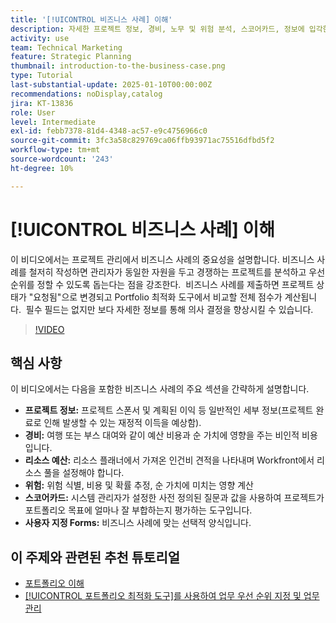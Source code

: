 ```yaml
---
title: '[!UICONTROL 비즈니스 사례] 이해'
description: 자세한 프로젝트 정보, 경비, 노무 및 위험 분석, 스코어카드, 정보에 입각한 포트폴리오 관리를 위한 사용자 정의 양식을 포함하여 프로젝트의 우선 순위를 지정할 Workfront의 포괄적인 비즈니스 사례를 제작합니다.
activity: use
team: Technical Marketing
feature: Strategic Planning
thumbnail: introduction-to-the-business-case.png
type: Tutorial
last-substantial-update: 2025-01-10T00:00:00Z
recommendations: noDisplay,catalog
jira: KT-13836
role: User
level: Intermediate
exl-id: febb7378-81d4-4348-ac57-e9c4756966c0
source-git-commit: 3fc3a58c829769ca06ffb93971ac75516dfbd5f2
workflow-type: tm+mt
source-wordcount: '243'
ht-degree: 10%

---
```


# [!UICONTROL 비즈니스 사례] 이해

이 비디오에서는 프로젝트 관리에서 비즈니스 사례의 중요성을 설명합니다. 비즈니스 사례를 철저히 작성하면 관리자가 동일한 자원을 두고 경쟁하는 프로젝트를 분석하고 우선 순위를 정할 수 있도록 돕는다는 점을 강조한다. &#x200B; 비즈니스 사례를 제출하면 프로젝트 상태가 &quot;요청됨&quot;으로 변경되고 Portfolio 최적화 도구에서 비교할 전체 점수가 계산됩니다. &#x200B; 필수 필드는 없지만 보다 자세한 정보를 통해 의사 결정을 향상시킬 수 있습니다. &#x200B;

>[!VIDEO](https://video.tv.adobe.com/v/3442843/?quality=12&learn=on&enablevpops)

## 핵심 사항

이 비디오에서는 다음을 포함한 비즈니스 사례의 주요 섹션을 간략하게 설명합니다.

* **프로젝트 정보:** 프로젝트 스폰서 및 계획된 이익 등 일반적인 세부 정보(프로젝트 완료로 인해 발생할 수 있는 재정적 이득을 예상함). &#x200B;
* **경비:** 여행 또는 부스 대여와 같이 예산 비용과 순 가치에 영향을 주는 비인적 비용입니다. &#x200B;
* **리소스 예산:** 리소스 플래너에서 가져온 인건비 견적을 나타내며 Workfront에서 리소스 풀을 설정해야 합니다. &#x200B;
* **위험:** 위험 식별, 비용 및 확률 추정, 순 가치에 미치는 영향 계산 &#x200B;
* **스코어카드:** 시스템 관리자가 설정한 사전 정의된 질문과 값을 사용하여 프로젝트가 포트폴리오 목표에 얼마나 잘 부합하는지 평가하는 도구입니다. &#x200B;
* **사용자 지정 Forms:** 비즈니스 사례에 맞는 선택적 양식입니다. &#x200B;


## 이 주제와 관련된 추천 튜토리얼

* [포트폴리오 이해](/help/portfolios-and-programs/overview-of-adobe-workfront-portfolios.md)
* [[!UICONTROL 포트폴리오 최적화 도구]를 사용하여 업무 우선 순위 지정 및 업무 관리](/help/portfolios-and-programs/prioritize-and-manage-work-with-portfolios.md)
